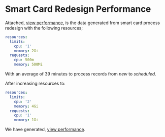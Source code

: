 # Smart Card Redesign Performance


Attached, [view performance](./json/smartcard_uat_dbo_tbl_jobs_01.json),
is the data generated from smart card process redesign with the following resources;

```yaml
resources:
  limits:
    cpu: '1'
    memory: 2Gi
  requests:
    cpu: 500m
    memory: 500Mi
```
With an average of 39 minutes to process records from *new* to *scheduled*.

After increasing resources to: 

```yaml
resources:
  limits:
    cpu: '2'
    memory: 4Gi
  requests:
    cpu: '1'
    memory: 1Gi
```
We have generated, [view performance](./json/smartcard_uat_dbo_tbl_jobs_01.json).

